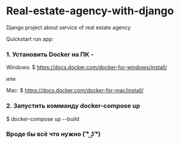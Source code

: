 # Real-estate-agency-with-django
Django project about service of real estate agency

Quickstart run app:

### 1. Установить Docker на ПК - 
Windows:
$ https://docs.docker.com/docker-for-windows/install/

или

Mac: 
$ https://docs.docker.com/docker-for-mac/install/ 
### 2. Запустить комманду docker-compose up
$ docker-compose up --build

### Вроде бы всё что нужно ( ͡° ͜ʖ ͡°) 